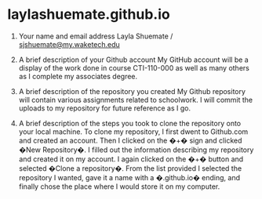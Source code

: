 # laylashuemate.github.io

1. Your name and email address
Layla Shuemate / sjshuemate@my.waketech.edu	

2. A brief description of your Github account
My GitHub account will be a display of the work done in course CTI-110-000 as well as many others as I complete my associates degree. 

3. A brief description of the repository you created
My Github repository will contain various assignments related to schoolwork. I will commit the uploads to my repository for future reference as I go. 

4. A brief description of the steps you took to clone the repository onto your local machine.
To clone my repository, I first dwent to Github.com and created an account. Then I clicked on the �+� sign and clicked �New Repository�. I filled out the information describing my repository and created it on my account. I again clicked on the �+� button and selected �Clone a repository�. From the list provided I selected the repository I wanted, gave it a name with a �.github.io� ending, and finally chose the place where I would store it on my computer. 
